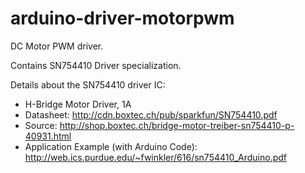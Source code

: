 arduino-driver-motorpwm
=======================

DC Motor PWM driver.

Contains SN754410 Driver specialization.

Details about the SN754410 driver IC:
* H-Bridge Motor Driver, 1A
* Datasheet: http://cdn.boxtec.ch/pub/sparkfun/SN754410.pdf
* Source: http://shop.boxtec.ch/bridge-motor-treiber-sn754410-p-40931.html
* Application Example (with Arduino Code): http://web.ics.purdue.edu/~fwinkler/616/sn754410_Arduino.pdf
